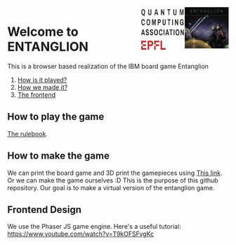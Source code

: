 <img src="sources/entanglion.jpg" align="right" width="100">
<img src="sources/epflQuantumLogo.png" align="right" width="100">










# Welcome to ENTANGLION
This is a browser based realization of the IBM board game Entanglion

1. [How is it played?](#howTo)
2. [ How we made it?](#howToM)
3. [ The frontend](#frontE)




<a name="howTo"></a>
## How to play the game

[The rulebook](https://github.com/Entanglion/entanglion/tree/master/game).

<a name="howToM"></a>
## How to make the game

We can print the board game and 3D print the gamepieces using [This link](https://github.com/Entanglion/entanglion/tree/master/assets).
Or we can make the game ourselves :D
This is the purpose of this github repository. Our goal is to make a virtual version of the entanglion game.
<a name="frontE"></a>
## Frontend Design
We use the Phaser JS game engine. Here's a useful tutorial:
https://www.youtube.com/watch?v=T9kOFSFvgKc
